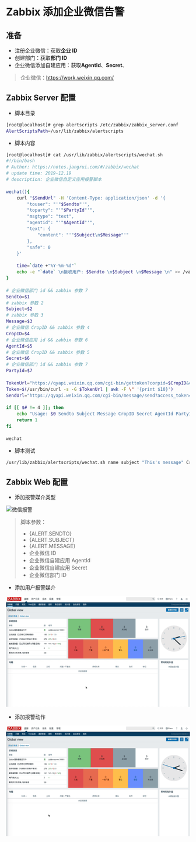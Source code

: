 # Zabbix 添加企业微信告警

## 准备

- 注册企业微信：获取**企业 ID**
- 创建部门：获取**部门 ID**
- 企业微信添加自建应用：获取**AgentId**、**Secret**、

> 企业微信：https://work.weixin.qq.com/

## Zabbix Server 配置

- 脚本目录

```bash
[root@localhost]# grep alertscripts /etc/zabbix/zabbix_server.conf
AlertScriptsPath=/usr/lib/zabbix/alertscripts
```

- 脚本内容

```bash
[root@localhost]# cat /usr/lib/zabbix/alertscripts/wechat.sh
#!/bin/bash
# Auther: https://notes.jangrui.com/#/zabbix/wechat
# update time: 2019-12.19
# description: 企业微信自定义应用报警脚本

wechat(){
    curl "$SendUrl" -H 'Content-Type: application/json' -d '{
        "touser": "'"$Sendto"'",
        "toparty": "'"$PartyId"'",
        "msgtype": "text",
        "agentid": "'"$AgentId"'",
        "text": {
            "content": "'"$Subject\n$Message"'"
        },
        "safe": 0
    }'

    time=`date +"%Y-%m-%d"`
    echo -e "`date` \n接收用户: $Sendto \n$Subject \n$Message \n" >> /var/log/zabbix/zbx_dingding-$time.log
}

# 企业微信部门 id && zabbix 参数 7
Sendto=$1
# zabbix 参数 2
Subject=$2
# zabbix 参数 3
Message=$3
# 企业微信 CropID && zabbix 参数 4
CropID=$4
# 企业微信应用 id && zabbix 参数 6
AgentId=$5
# 企业微信 CropID && zabbix 参数 5
Secret=$6
# 企业微信部门 id && zabbix 参数 7
PartyId=$7

TokenUrl="https://qyapi.weixin.qq.com/cgi-bin/gettoken?corpid=$CropID&corpsecret=$Secret" 
Token=$(/usr/bin/curl -s -G $TokenUrl | awk -F \" '{print $10}')
SendUrl="https://qyapi.weixin.qq.com/cgi-bin/message/send?access_token=$Token"

if [[ $# != 4 ]]; then
    echo "Usage: $0 Sendto Subject Message CropID Secret AgentId PartyId"
    return 1
fi

wechat
```

- 脚本测试

```bash
/usr/lib/zabbix/alertscripts/wechat.sh name subject "This's message" CropID AgentId Secret PartyId
```

## Zabbix Web 配置

- 添加报警媒介类型

![微信报警](../_media/zabbix/media-types-wechat.gif)

> 脚本参数：
> - {ALERT.SENDTO}
> - {ALERT.SUBJECT}
> - {ALERT.MESSAGE}
> - 企业微信 ID
> - 企业微信自建应用 AgentId
> - 企业微信自建应用 Secret
> - 企业微信部门 ID

- 添加用户报警媒介

![用户报警媒介](../_media/zabbix/media-types-wechat-user.gif)

- 添加报警动作

![添加报警动作](../_media/zabbix/media-types-wechat-action.gif)
